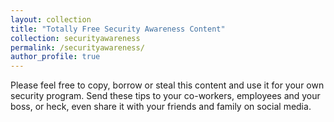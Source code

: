 ```yaml
---
layout: collection
title: "Totally Free Security Awareness Content"
collection: securityawareness
permalink: /securityawareness/
author_profile: true
---
```


Please feel free to copy, borrow or steal this content and use it for your own security program. Send these tips to your
co-workers, employees and your boss, or heck, even share it with your friends and family on social media.